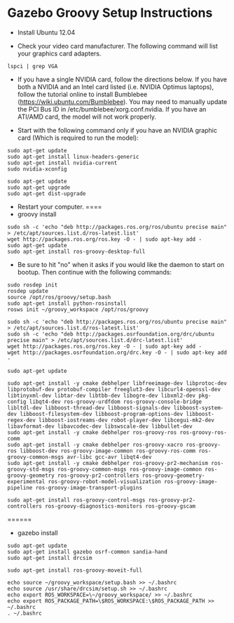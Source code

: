 Gazebo Groovy Setup Instructions
=====
* Install Ubuntu 12.04

* Check your video card manufacturer. The following command will list your graphics card adapters.

```
lspci | grep VGA
```

* If you have a single NVIDIA card, follow the directions below. If you have both a NVIDIA and an Intel card listed (i.e. NVIDIA Optimus laptops), follow the tutorial online to install Bumblebee (https://wiki.ubuntu.com/Bumblebee). You may need to manually update the PCI Bus ID in /etc/bumblebee/xorg.conf.nvidia. If you have an ATI/AMD card, the model will not work properly.

* Start with the following command only if you have an NVIDIA graphic card (Which is required to run the model):

```
sudo apt-get update
sudo apt-get install linux-headers-generic
sudo apt-get install nvidia-current
sudo nvidia-xconfig 
```

```
sudo apt-get update
sudo apt-get upgrade
sudo apt-get dist-upgrade
```

* Restart your computer. 
====
* groovy install

```
sudo sh -c 'echo "deb http://packages.ros.org/ros/ubuntu precise main" > /etc/apt/sources.list.d/ros-latest.list'
wget http://packages.ros.org/ros.key -O - | sudo apt-key add -
sudo apt-get update
sudo apt-get install ros-groovy-desktop-full
```

* Be sure to hit "no" when it asks if you would like the daemon to start on bootup.  Then continue with the following commands:

```
sudo rosdep init
rosdep update
source /opt/ros/groovy/setup.bash
sudo apt-get install python-rosinstall
rosws init ~/groovy_workspace /opt/ros/groovy
```

```
sudo sh -c 'echo "deb http://packages.ros.org/ros/ubuntu precise main" > /etc/apt/sources.list.d/ros-latest.list'
sudo sh -c 'echo "deb http://packages.osrfoundation.org/drc/ubuntu precise main" > /etc/apt/sources.list.d/drc-latest.list'
wget http://packages.ros.org/ros.key -O - | sudo apt-key add -
wget http://packages.osrfoundation.org/drc.key -O - | sudo apt-key add -
```

```
sudo apt-get update
```

```
sudo apt-get install -y cmake debhelper libfreeimage-dev libprotoc-dev libprotobuf-dev protobuf-compiler freeglut3-dev libcurl4-openssl-dev libtinyxml-dev libtar-dev libtbb-dev libogre-dev libxml2-dev pkg-config libqt4-dev ros-groovy-urdfdom ros-groovy-console-bridge libltdl-dev libboost-thread-dev libboost-signals-dev libboost-system-dev libboost-filesystem-dev libboost-program-options-dev libboost-regex-dev libboost-iostreams-dev robot-player-dev libcegui-mk2-dev libavformat-dev libavcodec-dev libswscale-dev libbullet-dev
sudo apt-get install -y cmake debhelper ros-groovy-ros ros-groovy-ros-comm
sudo apt-get install -y cmake debhelper ros-groovy-xacro ros-groovy-ros libboost-dev ros-groovy-image-common ros-groovy-ros-comm ros-groovy-common-msgs avr-libc gcc-avr libqt4-dev
sudo apt-get install -y cmake debhelper ros-groovy-pr2-mechanism ros-groovy-std-msgs ros-groovy-common-msgs ros-groovy-image-common ros-groovy-geometry ros-groovy-pr2-controllers ros-groovy-geometry-experimental ros-groovy-robot-model-visualization ros-groovy-image-pipeline ros-groovy-image-transport-plugins
```

```
sudo apt-get install ros-groovy-control-msgs ros-groovy-pr2-controllers ros-groovy-diagnostics-monitors ros-groovy-gscam 
```
======
* gazebo install

```
sudo apt-get update
sudo apt-get install gazebo osrf-common sandia-hand
sudo apt-get install drcsim
```

```
sudo apt-get install ros-groovy-moveit-full 
```

```
echo source ~/groovy_workspace/setup.bash >> ~/.bashrc
echo source /usr/share/drcsim/setup.sh >> ~/.bashrc
echo export ROS_WORKSPACE=\~/groovy_workspace/ >> ~/.bashrc
echo export ROS_PACKAGE_PATH=\$ROS_WORKSPACE:\$ROS_PACKAGE_PATH >> ~/.bashrc
. ~/.bashrc
```
